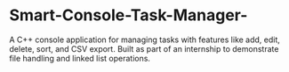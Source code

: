 # Smart-Console-Task-Manager-
A C++ console application for managing tasks with features like add, edit, delete, sort, and CSV export. Built as part of an internship to demonstrate file handling and linked list operations.
